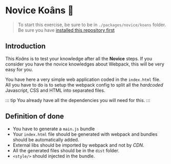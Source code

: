 # Novice Koâns :pushpin:

> To start this exercise, be sure to be in `./packages/novice/koans` folder.
> Be sure you have [installed this repository first](../README.md#install)

## Introduction

This _Koâns_ is to test your knowledge after all the **Novice** steps.
If you consider you have the novice knowledges about Webpack, this will be very easy for you.

You have here a very simple web application coded in the `index.html` file.
All you have to do is to setup the webpack config to split all the _hardcoded_ Javascript, CSS and HTML into separated files.

::: tip
You already have all the dependencies you will need for this.
:::

## Definition of done

- You have to generate a `main.js` bundle
- Your `index.html` file should be generated with webpack and bundles should be automatically added.
- External libs should be imported by webpack and not by _CDN_.
- All the generated files should be in the `dist` folder.
- `<style/>` should injected in the bundle.
